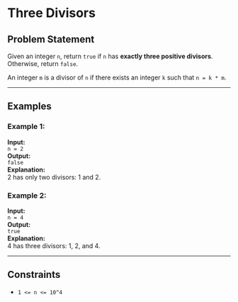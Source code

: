 # Three Divisors

## Problem Statement

Given an integer `n`, return `true` if `n` has **exactly three positive divisors**. Otherwise, return `false`.

An integer `m` is a divisor of `n` if there exists an integer `k` such that `n = k * m`.

---

## Examples

### Example 1:
**Input:**  
`n = 2`  
**Output:**  
`false`  
**Explanation:**  
2 has only two divisors: 1 and 2.

### Example 2:
**Input:**  
`n = 4`  
**Output:**  
`true`  
**Explanation:**  
4 has three divisors: 1, 2, and 4.

---

## Constraints

- `1 <= n <= 10^4`
